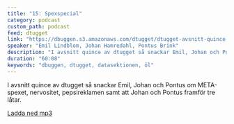 ```yaml
---
title: "15: Spexspecial"
category: podcast
custom_path: podcast
feed: dtugget
link: "https://dbuggen.s3.amazonaws.com/dtugget/dtugget-avsnitt-quince.mp3"
speaker: "Emil Lindblom, Johan Hamredahl, Pontus Brink"
description: "I avsnitt quince av dtugget så snackar Emil, Johan och Pontus om META-spexet, nervositet, pepsireklamen samt att Johan och Pontus framför tre låtar."
duration: "60:08"
keywords: "dbuggen, dtugget, datasektionen, öl"
---
```

<script src="/audiojs/audio.min.js"></script>
<script>
  audiojs.events.ready(function() {
    var as = audiojs.createAll();
  });
</script>

I avsnitt quince av dtugget så snackar Emil, Johan och Pontus om META-spexet, nervositet, pepsireklamen samt att Johan och Pontus framför tre låtar.

<audio src="{{ page.link }}" preload="auto"></audio>

<p class="center">
  <a class="center" href="{{ page.link }}">Ladda ned mp3</a>
</p>
